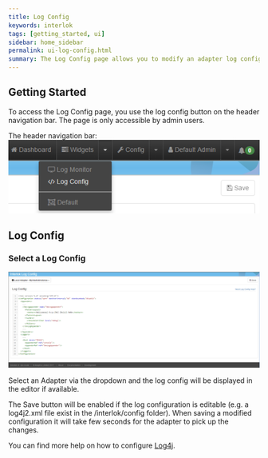 ```yaml
---
title: Log Config
keywords: interlok
tags: [getting_started, ui]
sidebar: home_sidebar
permalink: ui-log-config.html
summary: The Log Config page allows you to modify an adapter log configuration. (Since 3.6.0)
---
```


## Getting Started ##

To access the Log Config page, you use the log config button on the header navigation bar. The page is only accessible by admin users.

The header navigation bar:
 ![Navigation bar with log config selected](../../images/ui-user-guide/log-config-header-navigation.png)

## Log Config ##

### Select a Log Config ###

![Log config page](../../images/ui-user-guide/log-config-page.png)

Select an Adapter via the dropdown and the log config will be displayed in the editor if available.

The Save button will be enabled if the log configuration is editable (e.g. a log4j2.xml file exist in the /interlok/config folder).
When saving a modified configuration it will take few seconds for the adapter to pick up the changes. 

You can find more help on how to configure [Log4j](https://logging.apache.org/log4j/2.x/manual/configuration.html#XML).

